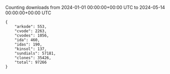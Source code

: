 
Counting downloads from 2024-01-01 00:00:00+00:00 UTC to 2024-05-14 00:00:00+00:00 UTC

```
{
    "arkode": 553,
    "cvode": 2263,
    "cvodes": 1056,
    "ida": 460,
    "idas": 190,
    "kinsol": 137,
    "sundials": 57181,
    "clones": 35426,
    "total": 97266
}
```
